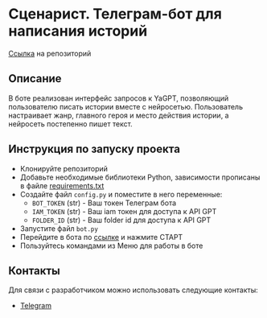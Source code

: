 # Сценарист. Телеграм-бот для написания историй

[Ссылка](https://github.com/alinkalina/bot-scenarist) на репозиторий


## Описание

В боте реализован интерфейс запросов к YaGPT, позволяющий пользователю писать истории вместе с нейросетью.
Пользователь настраивает жанр, главного героя и место действия истории, а нейросеть постепенно пишет текст.


## Инструкция по запуску проекта
- Клонируйте репозиторий
- Добавьте необходимые библиотеки Python, зависимости прописаны в файле [requirements.txt]()
- Создайте файл `config.py` и поместите в него переменные:
  - `BOT_TOKEN` (str) - Ваш токен Телеграм бота
  - `IAM_TOKEN` (str) - Ваш iam токен для доступа к API GPT
  - `FOLDER_ID` (str) - Ваш folder id для доступа к API GPT
- Запустите файл `bot.py`
- Перейдите в бота по [ссылке](https://t.me/alulamalula_scenarist_bot) и нажмите СТАРТ
- Пользуйтесь командами из Меню для работы в боте


## Контакты
Для связи с разработчиком можно использовать следующие контакты:

- [Telegram](https://t.me/alulamalula)
